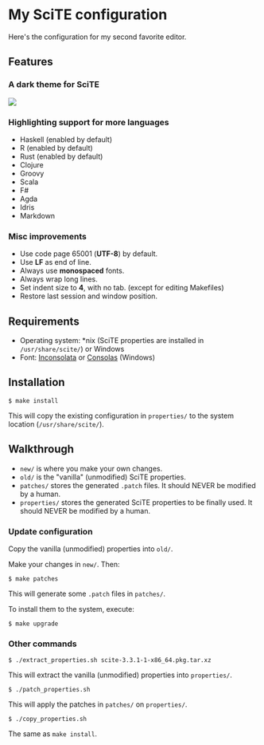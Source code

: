 # My SciTE configuration

Here's the configuration for my second favorite editor.

## Features

### A dark theme for SciTE

![](https://cloud.githubusercontent.com/assets/342945/9662829/a5511888-5261-11e5-83dd-bee296ad7531.png)

### Highlighting support for more languages

* Haskell (enabled by default)
* R (enabled by default)
* Rust (enabled by default)
* Clojure
* Groovy
* Scala
* F#
* Agda
* Idris
* Markdown

### Misc improvements

* Use code page 65001 (**UTF-8**) by default.
* Use **LF** as end of line.
* Always use **monospaced** fonts.
* Always wrap long lines.
* Set indent size to **4**, with no tab. (except for editing Makefiles)
* Restore last session and window position.

## Requirements

* Operating system: *nix (SciTE properties are installed in `/usr/share/scite/`) or Windows
* Font: [Inconsolata](http://www.levien.com/type/myfonts/inconsolata.html) or [Consolas](http://www.microsoft.com/Typography/Fonts/family.aspx?FID=300) (Windows)

## Installation

    $ make install

This will copy the existing configuration in `properties/` to the system location (`/usr/share/scite/`).

## Walkthrough

* `new/` is where you make your own changes.
* `old/` is the "vanilla" (unmodified) SciTE properties.
* `patches/` stores the generated `.patch` files. It should NEVER be modified by a human.
* `properties/` stores the generated SciTE properties to be finally used. It should NEVER be modified by a human.

### Update configuration

Copy the vanilla (unmodified) properties into `old/`.

Make your changes in `new/`. Then:

    $ make patches

This will generate some `.patch` files in `patches/`.

To install them to the system, execute:

    $ make upgrade

### Other commands

    $ ./extract_properties.sh scite-3.3.1-1-x86_64.pkg.tar.xz

This will extract the vanilla (unmodified) properties into `properties/`.

    $ ./patch_properties.sh

This will apply the patches in `patches/` on `properties/`.

    $ ./copy_properties.sh

The same as `make install`.
